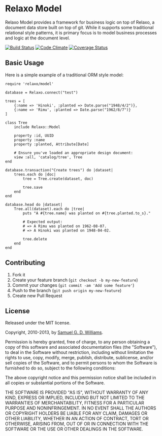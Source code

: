 # Relaxo Model

Relaxo Model provides a framework for business logic on top of Relaxo, a document data store built on top of git. While it supports some traditional relational style patterns, it is primary focus is to model business processes and logic at the document level.

[![Build Status](https://secure.travis-ci.org/ioquatix/relaxo-model.svg)](http://travis-ci.org/ioquatix/relaxo-model)
[![Code Climate](https://codeclimate.com/github/ioquatix/relaxo-model.svg)](https://codeclimate.com/github/ioquatix/relaxo-model)
[![Coverage Status](https://coveralls.io/repos/ioquatix/relaxo-model/badge.svg)](https://coveralls.io/r/ioquatix/relaxo-model)

## Basic Usage

Here is a simple example of a traditional ORM style model:

	require 'relaxo/model'

	database = Relaxo.connect("test")

	trees = [
		{:name => 'Hinoki', :planted => Date.parse("1948/4/2")},
		{:name => 'Rimu', :planted => Date.parse("1962/8/7")}
	]
	
	class Tree
		include Relaxo::Model
		
		property :id, UUID
		property :name
		property :planted, Attribute[Date]
	
		# Ensure you've loaded an appropriate design document:
		view :all, 'catalog/tree', Tree
	end
	
	database.transaction("Create trees") do |dataset|
		trees.each do |doc|
			tree = Tree.create(dataset, doc)
		
			tree.save
		end
	end
	
	database.head do |dataset|
		Tree.all(dataset).each do |tree|
			puts "A #{tree.name} was planted on #{tree.planted.to_s}."

			# Expected output:
			# => A Rimu was planted on 1962-08-07.
			# => A Hinoki was planted on 1948-04-02.
		
			tree.delete
		end
	end
	
## Contributing

1. Fork it
2. Create your feature branch (`git checkout -b my-new-feature`)
3. Commit your changes (`git commit -am 'Add some feature'`)
4. Push to the branch (`git push origin my-new-feature`)
5. Create new Pull Request

## License

Released under the MIT license.

Copyright, 2010-2013, by [Samuel G. D. Williams](http://www.codeotaku.com/samuel-williams).

Permission is hereby granted, free of charge, to any person obtaining a copy
of this software and associated documentation files (the "Software"), to deal
in the Software without restriction, including without limitation the rights
to use, copy, modify, merge, publish, distribute, sublicense, and/or sell
copies of the Software, and to permit persons to whom the Software is
furnished to do so, subject to the following conditions:

The above copyright notice and this permission notice shall be included in
all copies or substantial portions of the Software.

THE SOFTWARE IS PROVIDED "AS IS", WITHOUT WARRANTY OF ANY KIND, EXPRESS OR
IMPLIED, INCLUDING BUT NOT LIMITED TO THE WARRANTIES OF MERCHANTABILITY,
FITNESS FOR A PARTICULAR PURPOSE AND NONINFRINGEMENT. IN NO EVENT SHALL THE
AUTHORS OR COPYRIGHT HOLDERS BE LIABLE FOR ANY CLAIM, DAMAGES OR OTHER
LIABILITY, WHETHER IN AN ACTION OF CONTRACT, TORT OR OTHERWISE, ARISING FROM,
OUT OF OR IN CONNECTION WITH THE SOFTWARE OR THE USE OR OTHER DEALINGS IN
THE SOFTWARE.
